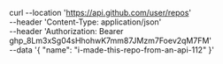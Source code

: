 curl --location 'https://api.github.com/user/repos' \
--header 'Content-Type: application/json' \
--header 'Authorization: Bearer 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' \
--data '{
    "name": "i-made-this-repo-from-an-api-112"
}'